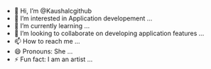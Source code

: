 - 👋 Hi, I’m @Kaushalcgithub
- 👀 I’m interested in Application developement ...
- 🌱 I’m currently learning ...
- 💞️ I’m looking to collaborate on developing application features ...
- 📫 How to reach me ...
- 😄 Pronouns: She ...
- ⚡ Fun fact: I am an artist ...

<!---
Kaushalcgithub/Kaushalcgithub is a ✨ special ✨ repository because its `README.md` (this file) appears on your GitHub profile.
You can click the Preview link to take a look at your changes.
--->
